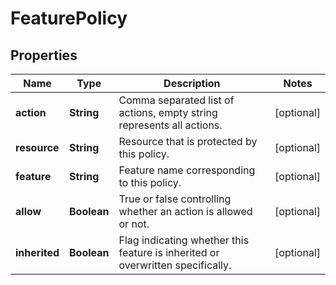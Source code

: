 
# FeaturePolicy

## Properties
Name | Type | Description | Notes
------------ | ------------- | ------------- | -------------
**action** | **String** | Comma separated list of actions, empty string represents all actions. |  [optional]
**resource** | **String** | Resource that is protected by this policy. |  [optional]
**feature** | **String** | Feature name corresponding to this policy. |  [optional]
**allow** | **Boolean** | True or false controlling whether an action is allowed or not. |  [optional]
**inherited** | **Boolean** | Flag indicating whether this feature is inherited or overwritten specifically. |  [optional]




